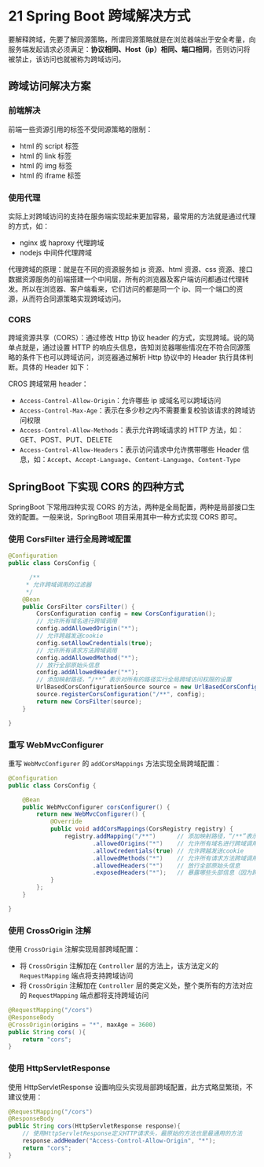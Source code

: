 # 21 Spring Boot 跨域解决方式

要解释跨域，先要了解同源策略，所谓同源策略就是在浏览器端出于安全考量，向服务端发起请求必须满足：**协议相同、Host（ip）相同、端口相同**，否则访问将被禁止，该访问也就被称为跨域访问。

## 跨域访问解决方案

### 前端解决

前端一些资源引用的标签不受同源策略的限制：

* html 的 script 标签
* html 的 link 标签
* html 的 img 标签
* html 的 iframe 标签

### 使用代理

实际上对跨域访问的支持在服务端实现起来更加容易，最常用的方法就是通过代理的方式，如：

* nginx 或 haproxy 代理跨域
* nodejs 中间件代理跨域

代理跨域的原理：就是在不同的资源服务如 js 资源、html 资源、css 资源、接口数据资源服务的前端搭建一个中间层，所有的浏览器及客户端访问都通过代理转发。所以在浏览器、客户端看来，它们访问的都是同一个 ip、同一个端口的资源，从而符合同源策略实现跨域访问。

### CORS

跨域资源共享（CORS）：通过修改 Http 协议 header 的方式，实现跨域。说的简单点就是，通过设置 HTTP 的响应头信息，告知浏览器哪些情况在不符合同源策略的条件下也可以跨域访问，浏览器通过解析 Http 协议中的 Header 执行具体判断。具体的 Header 如下：

CROS 跨域常用 header：

* `Access-Control-Allow-Origin`：允许哪些 ip 或域名可以跨域访问
* `Access-Control-Max-Age`：表示在多少秒之内不需要重复校验该请求的跨域访问权限
* `Access-Control-Allow-Methods`：表示允许跨域请求的 HTTP 方法，如：GET、POST、PUT、DELETE
* `Access-Control-Allow-Headers`：表示访问请求中允许携带哪些 Header 信息，如：`Accept`、`Accept-Language`、`Content-Language`、`Content-Type`

## SpringBoot 下实现 CORS 的四种方式

SpringBoot 下常用四种实现 CORS 的方法，两种是全局配置，两种是局部接口生效的配置。一般来说，SpringBoot 项目采用其中一种方式实现 CORS 即可。

### 使用 CorsFilter 进行全局跨域配置

```java
@Configuration
public class CorsConfig {

      /**
     * 允许跨域调用的过滤器
     */
    @Bean
    public CorsFilter corsFilter() {
        CorsConfiguration config = new CorsConfiguration();
        // 允许所有域名进行跨域调用
        config.addAllowedOrigin("*");
        // 允许跨越发送cookie
        config.setAllowCredentials(true);
        // 允许所有请求方法跨域调用
        config.addAllowedMethod("*");
        // 放行全部原始头信息
        config.addAllowedHeader("*");
        // 添加映射路径，“/**” 表示对所有的路径实行全局跨域访问权限的设置
        UrlBasedCorsConfigurationSource source = new UrlBasedCorsConfigurationSource();
        source.registerCorsConfiguration("/**", config);
        return new CorsFilter(source);
    }

}
```

### 重写 WebMvcConfigurer

重写 `WebMvcConfigurer` 的 `addCorsMappings` 方法实现全局跨域配置：

```java
@Configuration
public class CorsConfig {

    @Bean
    public WebMvcConfigurer corsConfigurer() {
        return new WebMvcConfigurer() {
            @Override
            public void addCorsMappings(CorsRegistry registry) {
                registry.addMapping("/**")      // 添加映射路径，“/**”表示对所有的路径实行全局跨域访问权限的设置
                        .allowedOrigins("*")    // 允许所有域名进行跨域调用
                        .allowCredentials(true) // 允许跨越发送cookie
                        .allowedMethods("*")    // 允许所有请求方法跨域调用
                        .allowedHeaders("*")    // 放行全部原始头信息
                        .exposedHeaders("*");   // 暴露哪些头部信息（因为跨域访问默认不能获取全部头部信息）
            }
        };
    }

}
```

### 使用 CrossOrigin 注解

使用 `CrossOrigin` 注解实现局部跨域配置：

* 将 `CrossOrigin` 注解加在 `Controller` 层的方法上，该方法定义的 `RequestMapping` 端点将支持跨域访问
* 将 `CrossOrigin` 注解加在 `Controller` 层的类定义处，整个类所有的方法对应的 `RequestMapping` 端点都将支持跨域访问

```java
@RequestMapping("/cors")
@ResponseBody
@CrossOrigin(origins = "*", maxAge = 3600)
public String cors( ){
    return "cors";
}
```

### 使用 HttpServletResponse

使用 HttpServletResponse 设置响应头实现局部跨域配置，此方式略显繁琐，不建议使用：

```java
@RequestMapping("/cors")
@ResponseBody
public String cors(HttpServletResponse response){
    // 使用HttpServletResponse定义HTTP请求头，最原始的方法也是最通用的方法
    response.addHeader("Access-Control-Allow-Origin", "*");
    return "cors";
}
```

